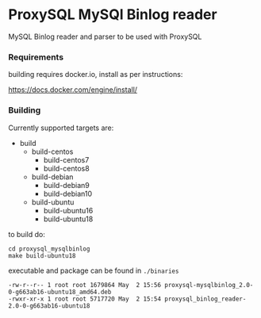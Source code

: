 # ProxySQL MySQl Binlog reader

MySQL Binlog reader and parser to be used with ProxySQL

### Requirements

building requires docker.io, install as per instructions:

https://docs.docker.com/engine/install/

### Building

Currently supported targets are:

- build
  - build-centos
    - build-centos7
    - build-centos8
  - build-debian
    - build-debian9
    - build-debian10
  - build-ubuntu
    - build-ubuntu16
    - build-ubuntu18

to build do:
```
cd proxysql_mysqlbinlog
make build-ubuntu18
```

executable and package can be found in `./binaries`
```
-rw-r--r-- 1 root root 1679864 May  2 15:56 proxysql-mysqlbinlog_2.0-0-g663ab16-ubuntu18_amd64.deb
-rwxr-xr-x 1 root root 5717720 May  2 15:54 proxysql_binlog_reader-2.0-0-g663ab16-ubuntu18
```



